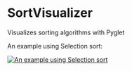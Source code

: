 # SortVisualizer
Visualizes sorting algorithms with Pyglet

An example using Selection sort:

[![An example using Selection sort](https://img.youtube.com/vi/dnRxRkuYyl4/hqdefault.jpg)](https://youtu.be/dnRxRkuYyl4)
